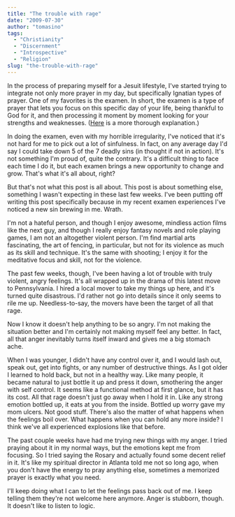 ```yaml
---
title: "The trouble with rage"
date: "2009-07-30"
author: "tomasino"
tags:
  - "Christianity"
  - "Discernment"
  - "Introspective"
  - "Religion"
slug: "the-trouble-with-rage"
---
```


In the process of preparing myself for a Jesuit lifestyle, I've started
trying to integrate not only more prayer in my day, but specifically
Ignatian types of prayer. One of my favorites is the examen. In short,
the examen is a type of prayer that lets you focus on this specific day
of your life, being thankful to God for it, and then processing it
moment by moment looking for your strengths and weaknesses. ([Here][] is
a more thorough explanation.)

In doing the examen, even with my horrible irregularity, I've noticed
that it's not hard for me to pick out a lot of sinfulness. In fact, on
any average day I'd say I could take down 5 of the 7 deadly sins (in
thought if not in action). It's not something I'm proud of, quite the
contrary. It's a difficult thing to face each time I do it, but each
examen brings a new opportunity to change and grow. That's what it's all
about, right?

But that's not what this post is all about. This post is about something
else, something I wasn't expecting in these last few weeks. I've been
putting off writing this post specifically because in my recent examen
experiences I've noticed a new sin brewing in me. Wrath.

I'm not a hateful person, and though I enjoy awesome, mindless action
films like the next guy, and though I really enjoy fantasy novels and
role playing games, I am not an altogether violent person. I'm find
martial arts fascinating, the art of fencing, in particular, but not for
its violence as much as its skill and technique. It's the same with
shooting; I enjoy it for the meditative focus and skill, not for the
violence.

The past few weeks, though, I've been having a lot of trouble with truly
violent, angry feelings. It's all wrapped up in the drama of this latest
move to Pennsylvania. I hired a local mover to take my things up here,
and it's turned quite disastrous. I'd rather not go into details since
it only seems to rile me up. Needless-to-say, the movers have been the
target of all that rage.

Now I know it doesn't help anything to be so angry. I'm not making the
situation better and I'm certainly not making myself feel any better. In
fact, all that anger inevitably turns itself inward and gives me a big
stomach ache.

When I was younger, I didn't have any control over it, and I would lash
out, speak out, get into fights, or any number of destructive things. As
I got older I learned to hold back, but not in a healthy way. Like many
people, it became natural to just bottle it up and press it down,
smothering the anger with self control. It seems like a functional
method at first glance, but it has its cost. All that rage doesn't just
go away when I hold it in. Like any strong emotion bottled up, it eats
at you from the inside. Bottled up worry gave my mom ulcers. Not good
stuff. There's also the matter of what happens when the feelings boil
over. What happens when you can hold any more inside? I think we've all
experienced explosions like that before.

The past couple weeks have had me trying new things with my anger. I
tried praying about it in my normal ways, but the emotions kept me from
focusing. So I tried saying the Rosary and actually found some decent
relief in it. It's like my spiritual director in Atlanta told me not so
long ago, when you don't have the energy to pray anything else,
sometimes a memorized prayer is exactly what you need.

I'll keep doing what I can to let the feelings pass back out of me. I
keep telling them they're not welcome here anymore. Anger is stubborn,
though. It doesn't like to listen to logic.

  [Here]: //norprov.org/spirituality/ignatianprayer.htm
